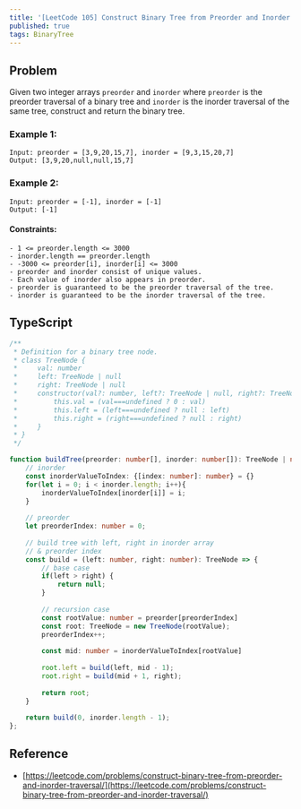 ```yaml
---
title: '[LeetCode 105] Construct Binary Tree from Preorder and Inorder Traversal'
published: true
tags: BinaryTree
---
```


## Problem

Given two integer arrays `preorder` and `inorder` where `preorder` is the preorder traversal of a binary tree and `inorder` is the inorder traversal of the same tree, construct and return the binary tree.

### Example 1:

```
Input: preorder = [3,9,20,15,7], inorder = [9,3,15,20,7]
Output: [3,9,20,null,null,15,7]
```

### Example 2:

```
Input: preorder = [-1], inorder = [-1]
Output: [-1]
```
 
#### Constraints:

```
- 1 <= preorder.length <= 3000
- inorder.length == preorder.length
- -3000 <= preorder[i], inorder[i] <= 3000
- preorder and inorder consist of unique values.
- Each value of inorder also appears in preorder.
- preorder is guaranteed to be the preorder traversal of the tree.
- inorder is guaranteed to be the inorder traversal of the tree.
```

## TypeScript

```TypeScript
/**
 * Definition for a binary tree node.
 * class TreeNode {
 *     val: number
 *     left: TreeNode | null
 *     right: TreeNode | null
 *     constructor(val?: number, left?: TreeNode | null, right?: TreeNode | null) {
 *         this.val = (val===undefined ? 0 : val)
 *         this.left = (left===undefined ? null : left)
 *         this.right = (right===undefined ? null : right)
 *     }
 * }
 */

function buildTree(preorder: number[], inorder: number[]): TreeNode | null {
    // inorder
    const inorderValueToIndex: {[index: number]: number} = {}
    for(let i = 0; i < inorder.length; i++){
        inorderValueToIndex[inorder[i]] = i;
    }
    
    // preorder
    let preorderIndex: number = 0;
    
    // build tree with left, right in inorder array
    // & preorder index
    const build = (left: number, right: number): TreeNode => {
        // base case
        if(left > right) {
            return null;
        }
        
        // recursion case
        const rootValue: number = preorder[preorderIndex]
        const root: TreeNode = new TreeNode(rootValue);
        preorderIndex++;
        
        const mid: number = inorderValueToIndex[rootValue]
        
        root.left = build(left, mid - 1);
        root.right = build(mid + 1, right);
        
        return root;
    }
    
    return build(0, inorder.length - 1);
};
```

## Reference

- [https://leetcode.com/problems/construct-binary-tree-from-preorder-and-inorder-traversal/](https://leetcode.com/problems/construct-binary-tree-from-preorder-and-inorder-traversal/)
